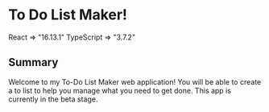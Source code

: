 # To Do List Maker!

React => "16.13.1"
TypeScript => "3.7.2"

## Summary

Welcome to my To-Do List Maker web application!  You will be able to create a to list to help you manage what you need to get done. This app is currently in the beta stage.